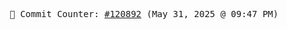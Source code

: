 <p align="center">
    <samp>
        📮 Commit Counter: <a href="https://github.com/Javascript-void0/Javascript-void0/commits/main">#120892</a> (May 31, 2025 @ 09:47 PM)
    </samp>
</p>